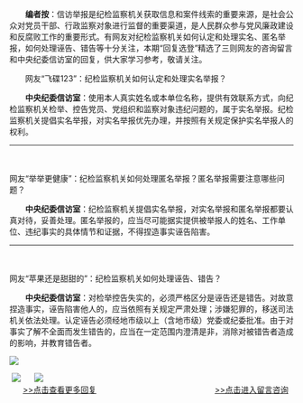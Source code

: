 　　**编者按**：信访举报是纪检监察机关获取信息和案件线索的重要来源，是社会公众对党员干部、行政监察对象进行监督的重要渠道，是人民群众参与党风廉政建设和反腐败工作的重要形式。有网友对纪检监察机关如何认定和处理实名、匿名举报，如何处理诬告、错告等十分关注，本期“回复选登”精选了三则网友的咨询留言和中央纪委信访室的回复，供大家学习参考，敬请关注。

　　网友“飞碟123”：纪检监察机关如何认定和处理实名举报？  

　　**中央纪委信访室**：使用本人真实姓名或本单位名称，提供有效联系方式，向纪检监察机关检举、控告党员、党组织和监察对象违纪问题的，属于实名举报。纪检监察机关提倡实名举报，对实名举报优先办理，并按照有关规定保护实名举报人的权利。 

___

　　

网友“举举更健康”：纪检监察机关如何处理匿名举报？匿名举报需要注意哪些问题？

　　**中央纪委信访室**：纪检监察机关提倡实名举报，对实名举报和匿名举报都要认真对待，妥善处理。匿名举报的，应当尽可能据实提供被举报人的姓名、工作单位、违纪事实的具体情节和证据，不得捏造事实诬告陷害。

___

　　

网友“苹果还是甜甜的”：纪检监察机关如何处理诬告、错告？

　　**中央纪委信访室**：对检举控告失实的，必须严格区分是诬告还是错告。对故意捏造事实，诬告陷害他人的，应当依照有关规定严肃处理；涉嫌犯罪的，移送司法机关依法处理。认定诬告必须经地市级以上（含地市级）党委或纪委批准。由于对事实了解不全面而发生错告的，应当在一定范围内澄清是非，消除对被错告者造成的影响，并教育错告者。

![](https://www.ccdi.gov.cn/hdjln/ywtt/201609/W020210531593327909154.jpg)

 [![](https://www.ccdi.gov.cn/hdjln/ywtt/201609/W020210531593328007508.jpg)](http://www.ccdi.gov.cn/hdjl/hfxd/index.html)      [![](https://www.ccdi.gov.cn/hdjln/ywtt/201609/W020210531593328082589.jpg)](http://interact.ccdi.gov.cn/lyb/index.html)   
      [\>>点击查看更多回复](http://www.ccdi.gov.cn/hdjl/hfxd/index.html)　　　　　　　　　　　　　　　[\>>点击进入留言咨询](http://interact.ccdi.gov.cn/lyb/index.html)